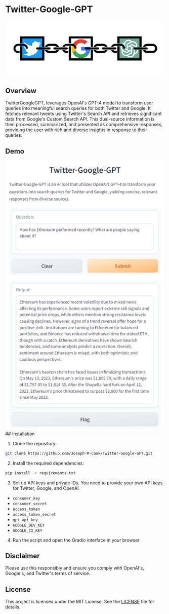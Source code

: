 # Twitter-Google-GPT
<div align="center">
  <img src ="https://github.com/Joseph-M-Cook/Twitter-Google-GPT/blob/b798ba3649efeb1d7e20db8537b8513318bb32d3/Twitter-Google-GPT.png"
</div>
  
<div align="left">
  
## Overview
TwitterGoogleGPT, leverages OpenAI's GPT-4 model to transform user queries into meaningful search queries for both Twitter and Google. It fetches relevant tweets using Twitter's Search API and retrieves significant data from Google's Custom Search API. This dual-source information is then processed, summarized, and presented as comprehensive responses, providing the user with rich and diverse insights in response to their queries.
  
## Demo
<div align="center">
  <img src="https://github.com/Joseph-M-Cook/Twitter-Google-GPT/blob/5f04ef978ebd0f2ffc2924cf7279239e43c3c184/TwitterGoogleGPT_Demo.png"
</div>
<div align="left">
## Installation

1. Clone the repository:

```bash
git clone https://github.com/Joseph-M-Cook/Twitter-Google-GPT.git
```
2. Install the required dependencies:

```bash 
pip install -r requirements.txt
```
3. Set up API keys and private IDs. You need to provide your own API keys for Twitter, Google, and OpenAI.
  - `consumer_key`
  - `consumer_secret`
  - `access_token`
  - `access_token_secret`
  - `gpt_api_key`
  - `GOOGLE_DEV_KEY`
  - `GOOGLE_CX_KEY`

4. Run the script and open the Gradio interface in your browser

## Disclaimer
Please use this responsibly and ensure you comply with OpenAI's, Google's, and Twitter's terms of service.

## License
This project is licensed under the MIT License. See the [LICENSE](./LICENSE) file for details.
